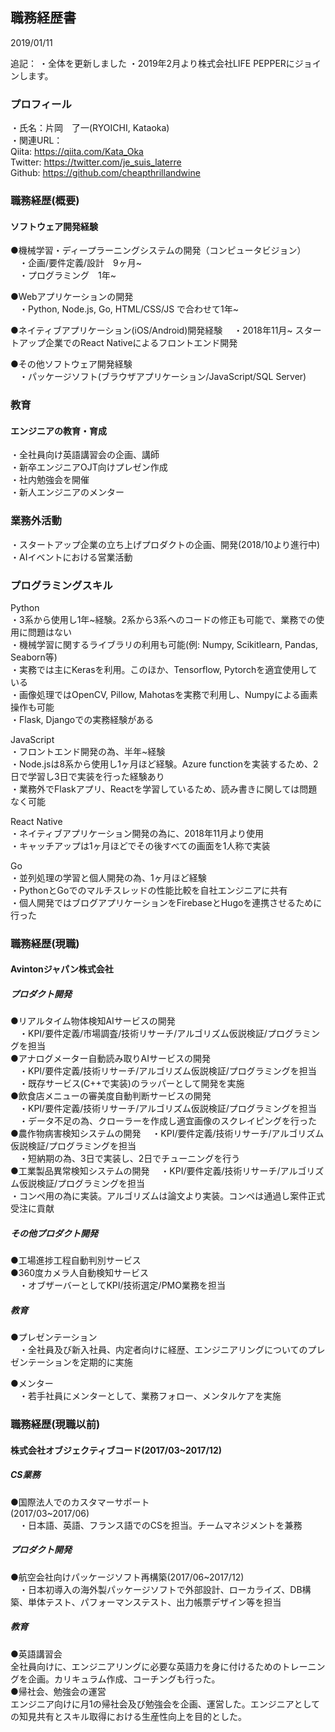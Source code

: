 ## 職務経歴書
2019/01/11

追記：
・全体を更新しました
・2019年2月より株式会社LIFE PEPPERにジョインします。

### プロフィール
・氏名：片岡　了一(RYOICHI, Kataoka)<br>
・関連URL：<br>
Qiita: https://qiita.com/Kata_Oka<br>
Twitter: https://twitter.com/je_suis_laterre<br>
Github: https://github.com/cheapthrillandwine<br>
### 職務経歴(概要)
#### ソフトウェア開発経験
●機械学習・ディープラーニングシステムの開発（コンピュータビジョン）<br>
　・企画/要件定義/設計　9ヶ月~<br>
　・プログラミング　1年~<br>
 
●Webアプリケーションの開発<br>
　・Python, Node.js, Go, HTML/CSS/JS で合わせて1年~<br>

●ネイティブアプリケーション(iOS/Android)開発経験
　・2018年11月~ スタートアップ企業でのReact Nativeによるフロントエンド開発

●その他ソフトウェア開発経験<br>
　・パッケージソフト(ブラウザアプリケーション/JavaScript/SQL Server)<br>

### 教育
#### エンジニアの教育・育成
・全社員向け英語講習会の企画、講師<br>
・新卒エンジニアOJT向けプレゼン作成<br>
・社内勉強会を開催<br>
・新人エンジニアのメンター<br>

### 業務外活動
・スタートアップ企業の立ち上げプロダクトの企画、開発(2018/10より進行中)<br>
・AIイベントにおける営業活動<br>

### プログラミングスキル
Python<br>
・3系から使用し1年~経験。2系から3系へのコードの修正も可能で、業務での使用に問題はない<br>
・機械学習に関するライブラリの利用も可能(例: Numpy, Scikitlearn, Pandas, Seaborn等)<br>
・実務では主にKerasを利用。このほか、Tensorflow, Pytorchを適宜使用している<br>
・画像処理ではOpenCV, Pillow, Mahotasを実務で利用し、Numpyによる画素操作も可能<br>
・Flask, Djangoでの実務経験がある<br>

JavaScript<br>
・フロントエンド開発の為、半年~経験<br>
・Node.jsは8系から使用し1ヶ月ほど経験。Azure functionを実装するため、2日で学習し3日で実装を行った経験あり<br>
・業務外でFlaskアプリ、Reactを学習しているため、読み書きに関しては問題なく可能<br>

React Native<br>
・ネイティブアプリケーション開発の為に、2018年11月より使用<br>
・キャッチアップは1ヶ月ほどでその後すべての画面を1人称で実装<br>

Go<br>
・並列処理の学習と個人開発の為、1ヶ月ほど経験<br>
・PythonとGoでのマルチスレッドの性能比較を自社エンジニアに共有<br>
・個人開発ではブログアプリケーションをFirebaseとHugoを連携させるために行った<br>

### 職務経歴(現職)
#### Avintonジャパン株式会社
##### プロダクト開発
●リアルタイム物体検知AIサービスの開発<br>
　・KPI/要件定義/市場調査/技術リサーチ/アルゴリズム仮説検証/プログラミングを担当<br>
●アナログメーター自動読み取りAIサービスの開発<br>
　・KPI/要件定義/技術リサーチ/アルゴリズム仮説検証/プログラミングを担当<br>
　・既存サービス(C++で実装)のラッパーとして開発を実施<br>
●飲食店メニューの審美度自動判断サービスの開発<br>
　・KPI/要件定義/技術リサーチ/アルゴリズム仮説検証/プログラミングを担当<br>
　・データ不足の為、クローラーを作成し適宜画像のスクレイピングを行った<br>
●農作物病害検知システムの開発
　・KPI/要件定義/技術リサーチ/アルゴリズム仮説検証/プログラミングを担当<br>
　・短納期の為、3日で実装し、2日でチューニングを行う<br>
●工業製品異常検知システムの開発
　・KPI/要件定義/技術リサーチ/アルゴリズム仮説検証/プログラミングを担当<br>
  ・コンペ用の為に実装。アルゴリズムは論文より実装。コンペは通過し案件正式受注に貢献<br>
  
##### その他プロダクト開発
●工場進捗工程自動判別サービス<br>
●360度カメラ人自動検知サービス<br>
　・オブザーバーとしてKPI/技術選定/PMO業務を担当<br>
 
##### 教育
●プレゼンテーション<br>
　・全社員及び新入社員、内定者向けに経歴、エンジニアリングについてのプレゼンテーションを定期的に実施<br>

●メンター<br>
　・若手社員にメンターとして、業務フォロー、メンタルケアを実施<br>

### 職務経歴(現職以前)
#### 株式会社オブジェクティブコード(2017/03~2017/12)
##### CS業務
●国際法人でのカスタマーサポート<br>
(2017/03~2017/06)<br>
　・日本語、英語、フランス語でのCSを担当。チームマネジメントを兼務<br>
##### プロダクト開発
●航空会社向けパッケージソフト再構築(2017/06~2017/12)<br>
　・日本初導入の海外製パッケージソフトで外部設計、ローカライズ、DB構築、単体テスト、パフォーマンステスト、出力帳票デザイン等を担当<br>
##### 教育
●英語講習会<br>
全社員向けに、エンジニアリングに必要な英語力を身に付けるためのトレーニングを企画。カリキュラム作成、コーチングも行った。<br>
●帰社会、勉強会の運営<br>
エンジニア向けに月1の帰社会及び勉強会を企画、運営した。エンジニアとしての知見共有とスキル取得における生産性向上を目的とした。<br>
